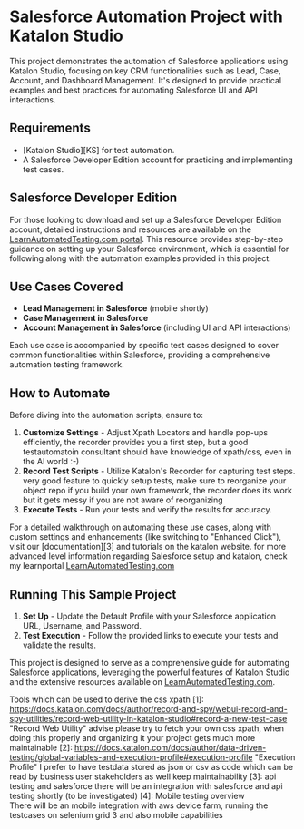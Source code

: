 # Salesforce Automation Project with Katalon Studio

This project demonstrates the automation of Salesforce applications using Katalon Studio, focusing on key CRM functionalities such as Lead, Case, Account, and Dashboard Management. It's designed to provide practical examples and best practices for automating Salesforce UI and API interactions.

## Requirements

- [Katalon Studio][KS] for test automation.
- A Salesforce Developer Edition account for practicing and implementing test cases.

## Salesforce Developer Edition

For those looking to download and set up a Salesforce Developer Edition account, detailed instructions and resources are available on the [LearnAutomatedTesting.com portal](https://learnautomatedtesting.com/course/katalon-and-salesforce/). This resource provides step-by-step guidance on setting up your Salesforce environment, which is essential for following along with the automation examples provided in this project.

## Use Cases Covered

- **Lead Management in Salesforce** (mobile shortly)
- **Case Management in Salesforce**
- **Account Management in Salesforce** (including UI and API interactions)


Each use case is accompanied by specific test cases designed to cover common functionalities within Salesforce, providing a comprehensive automation testing framework.

## How to Automate

Before diving into the automation scripts, ensure to:

1. **Customize Settings** - Adjust Xpath Locators and handle pop-ups efficiently, the recorder provides you a first step, but a good testautomatoin consultant should have knowledge of xpath/css, even in the AI world :-) 
2. **Record Test Scripts** - Utilize Katalon's Recorder for capturing test steps. very good feature to quickly setup tests, make sure to reorganize your object repo if you build your own framework, the recorder does its work but it gets messy if you are not aware of reorganizing 
3. **Execute Tests** - Run your tests and verify the results for accuracy.

For a detailed walkthrough on automating these use cases, along with custom settings and enhancements (like switching to "Enhanced Click"), visit our [documentation][3] and tutorials on the katalon website. for more advanced level information regarding Salesforce setup and katalon, check my learnportal [LearnAutomatedTesting.com](https://learnautomatedtesting.com)

## Running This Sample Project

1. **Set Up** - Update the Default Profile with your Salesforce application URL, Username, and Password.
2. **Test Execution** - Follow the provided links to execute your tests and validate the results.

This project is designed to serve as a comprehensive guide for automating Salesforce applications, leveraging the powerful features of Katalon Studio and the extensive resources available on [LearnAutomatedTesting.com](https://learnautomatedtesting.com).

Tools which can be used to derive the css xpath 
[1]: https://docs.katalon.com/docs/author/record-and-spy/webui-record-and-spy-utilities/record-web-utility-in-katalon-studio#record-a-new-test-case "Record Web Utility"
advise please try to fetch your own css xpath, when doing this properly and organizing it your project gets much more maintainable 
[2]: https://docs.katalon.com/docs/author/data-driven-testing/global-variables-and-execution-profile#execution-profile "Execution Profile"
I prefer to have testdata stored as json or csv as code which can be read by business user stakeholders as well keep maintainability
[3]: api testing and salesforce 
there will be an integration with salesforce and api testing shortly (to be investigated)
[4]: Mobile testing overview  
There will be an mobile integration with aws device farm, running the testcases on selenium grid 3 and also mobile capabilities 
